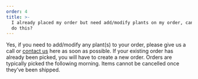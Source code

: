 ```yaml
---
order: 4
title: >-
  I already placed my order but need add/modify plants on my order, can I still
  do this?
---
```

Yes, if you need to add/modify any plant(s) to your order, please give us a call or [contact us](/contact-us) here as soon as possible. If your existing order has already been picked, you will have to create a new order. Orders are typically picked the following morning. Items cannot be cancelled once they’ve been shipped.
